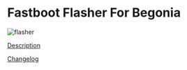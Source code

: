 # Fastboot Flasher For Begonia

![flasher](https://user-images.githubusercontent.com/74534100/145926397-9e618d74-6712-4486-aae1-be1b67ff5075.png)


[Description](https://telegra.ph/Vozmozhnosti-Flasher-02-01)

[Changelog](https://telegra.ph/CHejndzhlog-02-01)
